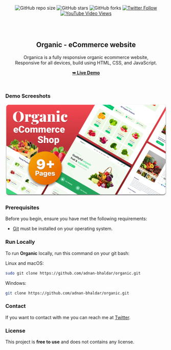 <div align="center">
  
  ![GitHub repo size](https://img.shields.io/github/repo-size/adnan-bhaldar/organic)
  ![GitHub stars](https://img.shields.io/github/stars/adnan-bhaldar/organic?style=social)
  ![GitHub forks](https://img.shields.io/github/forks/adnan-bhaldar/organic?style=social)
[![Twitter Follow](https://img.shields.io/twitter/follow/Adnan__Bhaldar_?style=social)](https://twitter.com/intent/follow?screen_name=Adnan__Bhaldar)
  [![YouTube Video Views](https://img.shields.io/youtube/views/sgCSEk1XsCo?style=social)](https://youtu.be/sgCSEk1XsCo)

  <br />
  <br />

  <h2 align="center">Organic - eCommerce website</h2>

  Organica is a fully responsive organic ecommerce website, <br />Responsive for all devices, build using HTML, CSS, and JavaScript.

  <a href="https://adnan-bhaldar.github.io/Organic/"><strong>➥ Live Demo</strong></a>

</div>

<br />

### Demo Screeshots

![Organic Desktop Demo](./readme-images/desktop.png "Desktop Demo")

### Prerequisites

Before you begin, ensure you have met the following requirements:

* [Git](https://git-scm.com/downloads "Download Git") must be installed on your operating system.

### Run Locally

To run **Organic** locally, run this command on your git bash:

Linux and macOS:

```bash
sudo git clone https://github.com/adnan-bhaldar/organic.git
```

Windows:

```bash
git clone https://github.com/adnan-bhaldar/organic.git
```

### Contact

If you want to contact with me you can reach me at [Twitter](https://www.twitter.com/Adnan__Bhaldar).

### License

This project is **free to use** and does not contains any license.
